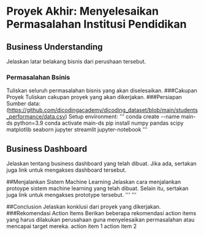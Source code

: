 # Proyek Akhir: Menyelesaikan Permasalahan Institusi Pendidikan

## Business Understanding
Jelaskan latar belakang bisnis dari perushaan tersebut.
### Permasalahan Bsinis
Tuliskan seluruh permasalahan bisnis yang akan diselesaikan.
###Cakupan Proyek
Tuliskan cakupan proyek yang akan dikerjakan.
###Persiapan
Sumber data: (https://github.com/dicodingacademy/dicoding_dataset/blob/main/students_performance/data.csv)
Setup environment:
'''
conda create --name main-ds python=3.9
conda activate main-ds
pip install numpy pandas scipy matplotlib seaborn jupyter streamlit
jupyter-notebook
'''

## Business Dashboard
Jelaskan tentang business dashboard yang telah dibuat. Jika ada, sertakan juga link untuk mengakses dashboard tersebut.

##Menjalankan Sistem Machine Learning
Jelaskan cara menjalankan protoype sistem machine learning yang telah dibuat. Selain itu, sertakan juga link untuk mengakses prototype tersebut.
'''
'''

##Conclusion
Jelaskan konklusi dari proyek yang dikerjakan.
###Rekomendasi Action Items
Berikan beberapa rekomendasi action items yang harus dilakukan perusahaan guna menyelesaikan permasalahan atau mencapai target mereka.
action item 1
action item 2
